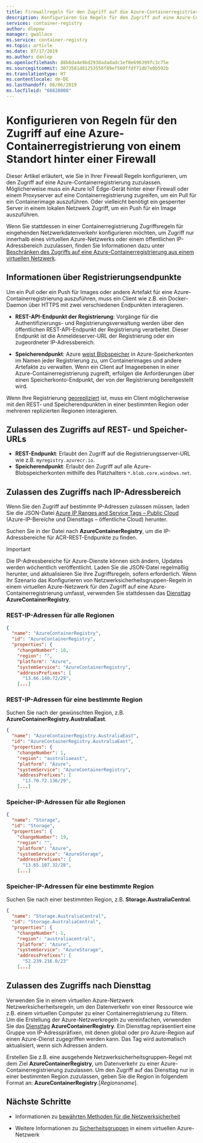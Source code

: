 ```yaml
---
title: Firewallregeln für den Zugriff auf die Azure-Containerregistrierung
description: Konfigurieren Sie Regeln für den Zugriff auf eine Azure-Containerregistrierung von einem Standort hinter einer Firewall.
services: container-registry
author: dlepow
manager: gwallace
ms.service: container-registry
ms.topic: article
ms.date: 07/17/2019
ms.author: danlep
ms.openlocfilehash: 88b6da4e9bd2938adadadc1ef0e696399fc3c75e
ms.sourcegitcommit: 3073581d81253558f89ef560ffdf71db7e0b592b
ms.translationtype: HT
ms.contentlocale: de-DE
ms.lasthandoff: 08/06/2019
ms.locfileid: "68828008"
---
```

# <a name="configure-rules-to-access-an-azure-container-registry-behind-a-firewall"></a>Konfigurieren von Regeln für den Zugriff auf eine Azure-Containerregistrierung von einem Standort hinter einer Firewall

Dieser Artikel erläutert, wie Sie in Ihrer Firewall Regeln konfigurieren, um den Zugriff auf eine Azure-Containerregistrierung zuzulassen. Möglicherweise muss ein Azure IoT Edge-Gerät hinter einer Firewall oder einem Proxyserver auf eine Containerregistrierung zugreifen, um ein Pull für ein Containerimage auszuführen. Oder vielleicht benötigt ein gesperrter Server in einem lokalen Netzwerk Zugriff, um ein Push für ein Image auszuführen.

Wenn Sie stattdessen in einer Containerregistrierung Zugriffsregeln für eingehenden Netzwerkdatenverkehr konfigurieren möchten, um Zugriff nur innerhalb eines virtuellen Azure-Netzwerks oder einem öffentlichen IP-Adressbereich zuzulassen, finden Sie Informationen dazu unter [Beschränken des Zugriffs auf eine Azure-Containerregistrierung aus einem virtuellen Netzwerk](container-registry-vnet.md).

## <a name="about-registry-endpoints"></a>Informationen über Registrierungsendpunkte

Um ein Pull oder ein Push für Images oder andere Artefakt für eine Azure-Containerregistrierung auszuführen, muss ein Client wie z.B. ein Docker-Daemon über HTTPS mit zwei verschiedenen Endpunkten interagieren.

* **REST-API-Endpunkt der Registrierung**: Vorgänge für die Authentifizierungs- und Registrierungsverwaltung werden über den öffentlichen REST-API-Endpunkt der Registrierung verarbeitet. Dieser Endpunkt ist die Anmeldeserver-URL der Registrierung oder ein zugeordneter IP-Adressbereich. 

* **Speicherendpunkt**: Azure [weist Blobspeicher](container-registry-storage.md) in Azure-Speicherkonten im Namen jeder Registrierung zu, um Containerimages und andere Artefakte zu verwalten. Wenn ein Client auf Imageebenen in einer Azure-Containerregistrierung zugreift, erfolgen die Anforderungen über einen Speicherkonto-Endpunkt, der von der Registrierung bereitgestellt wird.

Wenn Ihre Registrierung [georepliziert](container-registry-geo-replication.md) ist, muss ein Client möglicherweise mit den REST- und Speicherendpunkten in einer bestimmten Region oder mehreren replizierten Regionen interagieren.

## <a name="allow-access-to-rest-and-storage-urls"></a>Zulassen des Zugriffs auf REST- und Speicher-URLs

* **REST-Endpunkt**: Erlaubt den Zugriff auf die Registrierungsserver-URL wie z.B. `myregistry.azurecr.io`.
* **Speicherendpunkt**: Erlaubt den Zugriff auf alle Azure-Blobspeicherkonten mithilfe des Platzhalters `*.blob.core.windows.net`.


## <a name="allow-access-by-ip-address-range"></a>Zulassen des Zugriffs nach IP-Adressbereich

Wenn Sie den Zugriff auf bestimmte IP-Adressen zulassen müssen, laden Sie die JSON-Datei [Azure IP Ranges and Service Tags – Public Cloud](https://www.microsoft.com/download/details.aspx?id=56519) (Azure-IP-Bereiche und Diensttags – öffentliche Cloud) herunter.

Suchen Sie in der Datei nach **AzureContainerRegistry**, um die IP-Adressbereiche für ACR-REST-Endpunkte zu finden.

> [!IMPORTANT]
> Die IP-Adressbereiche für Azure-Dienste können sich ändern, Updates werden wöchentlich veröffentlicht. Laden Sie die JSON-Datei regelmäßig herunter, und aktualisieren Sie Ihre Zugriffsregeln, sofern erforderlich. Wenn Ihr Szenario das Konfigurieren von Netzwerksicherheitsgruppen-Regeln in einem virtuellen Azure-Netzwerk für den Zugriff auf eine Azure-Containerregistrierung umfasst, verwenden Sie stattdessen das [Diensttag](#allow-access-by-service-tag) **AzureContainerRegistry**.
>

### <a name="rest-ip-addresses-for-all-regions"></a>REST-IP-Adressen für alle Regionen

```json
{
  "name": "AzureContainerRegistry",
  "id": "AzureContainerRegistry",
  "properties": {
    "changeNumber": 10,
    "region": "",
    "platform": "Azure",
    "systemService": "AzureContainerRegistry",
    "addressPrefixes": [
      "13.66.140.72/29",
    [...]
```

### <a name="rest-ip-addresses-for-a-specific-region"></a>REST-IP-Adressen für eine bestimmte Region

Suchen Sie nach der gewünschten Region, z.B. **AzureContainerRegistry.AustraliaEast**.

```json
{
  "name": "AzureContainerRegistry.AustraliaEast",
  "id": "AzureContainerRegistry.AustraliaEast",
  "properties": {
    "changeNumber": 1,
    "region": "australiaeast",
    "platform": "Azure",
    "systemService": "AzureContainerRegistry",
    "addressPrefixes": [
      "13.70.72.136/29",
    [...]
```

### <a name="storage-ip-addresses-for-all-regions"></a>Speicher-IP-Adressen für alle Regionen

```json
{
  "name": "Storage",
  "id": "Storage",
  "properties": {
    "changeNumber": 19,
    "region": "",
    "platform": "Azure",
    "systemService": "AzureStorage",
    "addressPrefixes": [
      "13.65.107.32/28",
    [...]
```

### <a name="storage-ip-addresses-for-specific-regions"></a>Speicher-IP-Adressen für eine bestimmte Region

Suchen Sie nach einer bestimmten Region, z.B. **Storage.AustraliaCentral**.

```json
{
  "name": "Storage.AustraliaCentral",
  "id": "Storage.AustraliaCentral",
  "properties": {
    "changeNumber": 1,
    "region": "australiacentral",
    "platform": "Azure",
    "systemService": "AzureStorage",
    "addressPrefixes": [
      "52.239.216.0/23"
    [...]
```

## <a name="allow-access-by-service-tag"></a>Zulassen des Zugriffs nach Diensttag

Verwenden Sie in einem virtuellen Azure-Netzwerk Netzwerksicherheitsregeln, um den Datenverkehr von einer Ressource wie z.B. einem virtuellen Computer zu einer Containerregistrierung zu filtern. Um die Erstellung der Azure-Netzwerkregeln zu vereinfachen, verwenden Sie das [Diensttag](../virtual-network/security-overview.md#service-tags) **AzureContainerRegistry**. Ein Diensttag repräsentiert eine Gruppe von IP-Adresspräfixen, mit denen global oder pro Azure-Region auf einen Azure-Dienst zugegriffen werden kann. Das Tag wird automatisch aktualisiert, wenn sich Adressen ändern. 

Erstellen Sie z.B. eine ausgehende Netzwerksicherheitsgruppen-Regel mit dem Ziel **AzureContainerRegistry**, um Datenverkehr zu einer Azure-Containerregistrierung zuzulassen. Um den Zugriff auf das Diensttag nur in einer bestimmten Region zuzulassen, geben Sie die Region in folgendem Format an: **AzureContainerRegistry**.[*Regionsname*].

## <a name="next-steps"></a>Nächste Schritte

* Informationen zu [bewährten Methoden für die Netzwerksicherheit](../security/fundamentals/network-best-practices.md)

* Weitere Informationen zu [Sicherheitsgruppen](/azure/virtual-network/security-overview) in einem virtuellen Azure-Netzwerk



<!-- IMAGES -->

<!-- LINKS - External -->

<!-- LINKS - Internal -->

